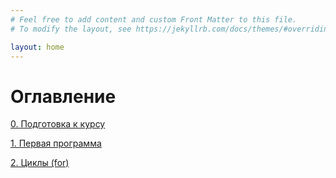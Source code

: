 ```yaml
---
# Feel free to add content and custom Front Matter to this file.
# To modify the layout, see https://jekyllrb.com/docs/themes/#overriding-theme-defaults

layout: home
---
```


# Оглавление

[0. Подготовка к курсу](./pages/0.prepare)

[1. Первая программа](./pages/1.first-program)

[2. Циклы (for)](./pages/2.for)
